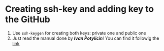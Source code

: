 # **Creating ssh-key and adding key to the GitHub** #

1) Use `ssh-keygen` for creating both keys: private one and public one
2) Just read the manual done by ***Ivan Potylicin***! You can find it followig the [link](https://ant-lab.mipt.ru/education/get/get-students/-/blob/master/03-git/git.md "ссылочка!")
